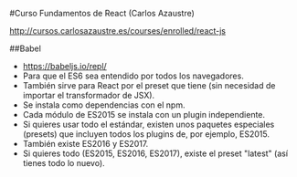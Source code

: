 #Curso Fundamentos de React (Carlos Azaustre)

http://cursos.carlosazaustre.es/courses/enrolled/react-js


##Babel
* https://babeljs.io/repl/
* Para que el ES6 sea entendido por todos los navegadores.
* También sirve para React por el preset que tiene (sin necesidad de importar el transformador de JSX).
* Se instala como dependencias con el npm.
* Cada módulo de ES2015 se instala con un plugin independiente. 
* Si quieres usar todo el estándar, existen unos paquetes especiales (presets) que incluyen todos los plugins de, por ejemplo, ES2015.
* También existe ES2016 y ES2017.
* Si quieres todo (ES2015, ES2016, ES2017), existe el preset "latest" (así tienes todo lo nuevo).